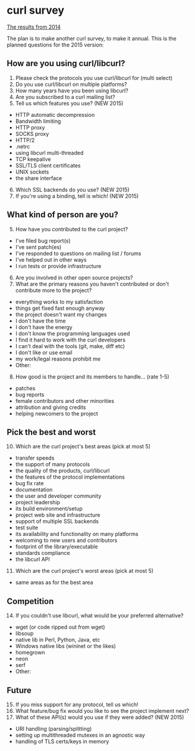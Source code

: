 curl survey
===========
[The results from 2014](http://curl.haxx.se/docs/survey/survey2014.html)

The plan is to make another curl survey, to make it annual. This is the planned questions for the 2015 version:

How are you using curl/libcurl?
-------------------------------

 1. Please check the protocols you use curl/libcurl for (multi select)
 2. Do you use curl/libcurl on multiple platforms?
 3. How many years have you been using libcurl?
 4. Are you subscribed to a curl mailing list?
 5. Tell us which features you use? (NEW 2015)
   - HTTP automatic decompression
   - Bandwidth limiting
   - HTTP proxy
   - SOCKS proxy
   - HTTP/2
   - .netrc
   - using libcurl multi-threaded
   - TCP keepalive
   - SSL/TLS client certificates
   - UNIX sockets
   - the share interface 
 6. Which SSL backends do you use? (NEW 2015)
 7. If you're using a binding, tell is which! (NEW 2015)

What kind of person are you?
----------------------------

 5. How have you contributed to the curl project?
   - I've filed bug report(s)
   - I've sent patch(es)
   - I've responded to questions on mailing list / forums
   - I've helped out in other ways
   - I run tests or provide infrastructure 
 6. Are you involved in other open source projects?
 7. What are the primary reasons you haven't contributed or don't contribute more to the project?
   - everything works to my satisfaction
   - things get fixed fast enough anyway
   - the project doesn't want my changes
   - I don't have the time
   - I don't have the energy
   - I don't know the programming languages used
   - I find it hard to work with the curl developers
   - I can't deal with the tools (git, make, diff etc)
   - I don't like or use email
   - my work/legal reasons prohibit me
   - Other: 
 8. How good is the project and its members to handle... (rate 1-5)
   - patches
   - bug reports
   - female contributors and other minorities
   - attribution and giving credits
   - helping newcomers to the project

Pick the best and worst
-----------------------

 10. Which are the curl project's best areas (pick at most 5)
   - transfer speeds
   - the support of many protocols
   - the quality of the products, curl/libcurl
   - the features of the protocol implementations
   - bug fix rate
   - documentation
   - the user and developer community
   - project leadership
   - its build environment/setup
   - project web site and infrastructure
   - support of multiple SSL backends
   - test suite
   - its availability and functionality on many platforms
   - welcoming to new users and contributors
   - footprint of the library/executable
   - standards compliance
   - the libcurl API 
 11. Which are the curl project's worst areas (pick at most 5)
   - same areas as for the best area

Competition
-----------

 14. If you couldn't use libcurl, what would be your preferred alternative?
   - wget (or code ripped out from wget)
   - libsoup
   - native lib in Perl, Python, Java, etc
   - Windows native libs (wininet or the likes)
   - homegrown
   - neon
   - serf
   - Other: 

Future
------

 15. If you miss support for any protocol, tell us which!
 16. What feature/bug fix would you like to see the project implement next?
 17. What of these API(s) would you use if they were added? (NEW 2015)
   - URI handling (parsing/splitting)
   - setting up multithreaded mutexes in an agnostic way
   - handling of TLS certs/keys in memory